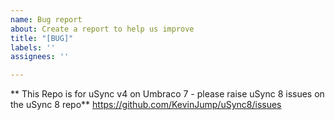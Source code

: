 ```yaml
---
name: Bug report
about: Create a report to help us improve
title: "[BUG]"
labels: ''
assignees: ''

---
```


** This Repo is for uSync v4 on Umbraco 7 - please raise uSync 8 issues on the uSync 8 repo**
https://github.com/KevinJump/uSync8/issues
